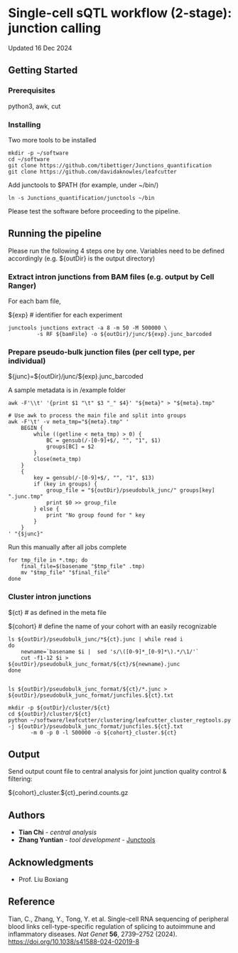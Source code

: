 # Single-cell sQTL workflow (2-stage): junction calling 

Updated 16 Dec 2024



## Getting Started 

### Prerequisites

python3, awk, cut

### Installing

Two more tools to be installed 

```
mkdir -p ~/software 
cd ~/software
git clone https://github.com/tibettiger/Junctions_quantification 
git clone https://github.com/davidaknowles/leafcutter
```

Add junctools to $PATH (for example, under ~/bin/)

```
ln -s Junctions_quantification/junctools ~/bin
```

Please test the software before proceeding to the pipeline. 



## Running the pipeline

Please run the following 4 steps one by one. 
Variables need to be defined accordingly (e.g. ${outDir} is the output directory)

### Extract intron junctions from BAM files (e.g. output by  Cell Ranger) 

For each bam file, 

\${exp} # identifier for each experiment

```
junctools junctions extract -a 8 -m 50 -M 500000 \
         -s RF ${bamFile} -o ${outDir}/junc/${exp}.junc_barcoded
```

### Prepare pseudo-bulk junction files (per cell type, per individual)

\${junc}=\${outDir}/junc/\${exp}.junc_barcoded

A sample metadata is in /example folder

```
awk -F'\\t' '{print $1 "\t" $3 "_" $4}' "${meta}" > "${meta}.tmp"

# Use awk to process the main file and split into groups
awk -F'\t' -v meta_tmp="${meta}.tmp" '
    BEGIN {
        while ((getline < meta_tmp) > 0) {
            BC = gensub(/-[0-9]+$/, "", "1", $1)
            groups[BC] = $2
        }
        close(meta_tmp)
    }
    {
        key = gensub(/-[0-9]+$/, "", "1", $13)
        if (key in groups) {
            group_file = "${outDir}/pseudobulk_junc/" groups[key] ".junc.tmp"
            print $0 >> group_file
        } else {
            print "No group found for " key
        }
    }
' "{$junc}"
```

Run this manually after all jobs complete 

```
for tmp_file in *.tmp; do
    final_file=$(basename "$tmp_file" .tmp)
    mv "$tmp_file" "$final_file"
done
```

### Cluster intron junctions

\${ct} \# as defined in the meta file

\${cohort} \# define the name of your cohort with an easily recognizable 

```
ls ${outDir}/pseudobulk_junc/*${ct}.junc | while read i 
do
    newname=`basename $i |  sed 's/\([0-9]*_[0-9]*\).*/\1/'`
    cut -f1-12 $i > ${outDir}/pseudobulk_junc_format/${ct}/${newname}.junc
done


ls ${outDir}/pseudobulk_junc_format/${ct}/*.junc > ${outDir}/pseudobulk_junc_format/juncfiles.${ct}.txt

mkdir -p ${outDir}/cluster/${ct}
cd ${outDir}/cluster/${ct} 
python ~/software/leafcutter/clustering/leafcutter_cluster_regtools.py -j ${outDir}/pseudobulk_junc_format/juncfiles.${ct}.txt 
       -m 0 -p 0 -l 500000 -o ${cohort}_cluster.${ct}
```



## Output

Send output count file to central analysis for joint junction quality control & filtering: 

\${cohort}_cluster.\${ct}_perind.counts.gz 



## Authors

* **Tian Chi** - *central analysis*
* **Zhang Yuntian** - *tool development* - [Junctools](https://github.com/tibettiger/Junctions_quantification)



## Acknowledgments

* Prof. Liu Boxiang



## Reference 

Tian, C., Zhang, Y., Tong, Y. et al. Single-cell RNA sequencing of peripheral blood links cell-type-specific regulation of splicing to autoimmune and inflammatory diseases. *Nat Genet* **56**, 2739–2752 (2024). https://doi.org/10.1038/s41588-024-02019-8


